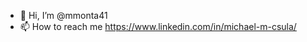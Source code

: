 - 👋 Hi, I’m @mmonta41
- 📫 How to reach me https://www.linkedin.com/in/michael-m-csula/

<!---
mmonta41/mmonta41 is a ✨ special ✨ repository because its `README.md` (this file) appears on your GitHub profile.
You can click the Preview link to take a look at your changes.
--->
